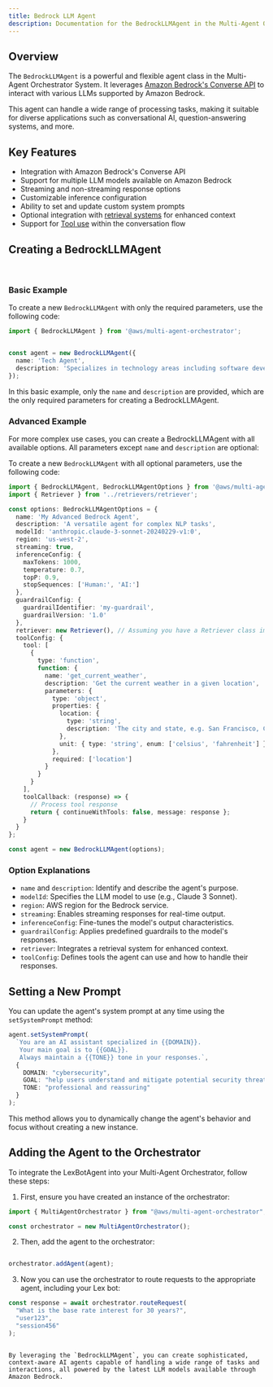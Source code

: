 ```yaml
---
title: Bedrock LLM Agent
description: Documentation for the BedrockLLMAgent in the Multi-Agent Orchestrator
---
```

## Overview

The `BedrockLLMAgent` is a powerful and flexible agent class in the Multi-Agent Orchestrator System. It leverages [Amazon Bedrock's Converse API](https://docs.aws.amazon.com/bedrock/latest/userguide/conversation-inference.html) to interact with various LLMs supported by Amazon Bedrock. 

This agent can handle a wide range of processing tasks, making it suitable for diverse applications such as conversational AI, question-answering systems, and more.

## Key Features

- Integration with Amazon Bedrock's Converse API
- Support for multiple LLM models available on Amazon Bedrock
- Streaming and non-streaming response options
- Customizable inference configuration
- Ability to set and update custom system prompts
- Optional integration with [retrieval systems](/retrievers/overview) for enhanced context
- Support for [Tool use](https://docs.aws.amazon.com/bedrock/latest/userguide/tool-use.html) within the conversation flow

## Creating a BedrockLLMAgent

<br>

### Basic Example

To create a new `BedrockLLMAgent` with only the required parameters, use the following code:

```typescript
import { BedrockLLMAgent } from '@aws/multi-agent-orchestrator';


const agent = new BedrockLLMAgent({
  name: 'Tech Agent',
  description: 'Specializes in technology areas including software development, hardware, AI, cybersecurity, blockchain, cloud computing, emerging tech innovations, and pricing/costs related to technology products and services.'
});
```

In this basic example, only the `name` and `description` are provided, which are the only required parameters for creating a BedrockLLMAgent.

### Advanced Example

For more complex use cases, you can create a BedrockLLMAgent with all available options. All parameters except `name` and `description` are optional:


To create a new `BedrockLLMAgent` with all optional parameters, use the following code:

```typescript
import { BedrockLLMAgent, BedrockLLMAgentOptions } from '@aws/multi-agent-orchestrator';
import { Retriever } from '../retrievers/retriever';

const options: BedrockLLMAgentOptions = {
  name: 'My Advanced Bedrock Agent',
  description: 'A versatile agent for complex NLP tasks',
  modelId: 'anthropic.claude-3-sonnet-20240229-v1:0',
  region: 'us-west-2',
  streaming: true,
  inferenceConfig: {
    maxTokens: 1000,
    temperature: 0.7,
    topP: 0.9,
    stopSequences: ['Human:', 'AI:']
  },
  guardrailConfig: {
    guardrailIdentifier: 'my-guardrail',
    guardrailVersion: '1.0'
  },
  retriever: new Retriever(), // Assuming you have a Retriever class implemented
  toolConfig: {
    tool: [
      {
        type: 'function',
        function: {
          name: 'get_current_weather',
          description: 'Get the current weather in a given location',
          parameters: {
            type: 'object',
            properties: {
              location: {
                type: 'string',
                description: 'The city and state, e.g. San Francisco, CA'
              },
              unit: { type: 'string', enum: ['celsius', 'fahrenheit'] }
            },
            required: ['location']
          }
        }
      }
    ],
    toolCallback: (response) => {
      // Process tool response
      return { continueWithTools: false, message: response };
    }
  }
};

const agent = new BedrockLLMAgent(options);
```

### Option Explanations

- `name` and `description`: Identify and describe the agent's purpose.
- `modelId`: Specifies the LLM model to use (e.g., Claude 3 Sonnet).
- `region`: AWS region for the Bedrock service.
- `streaming`: Enables streaming responses for real-time output.
- `inferenceConfig`: Fine-tunes the model's output characteristics.
- `guardrailConfig`: Applies predefined guardrails to the model's responses.
- `retriever`: Integrates a retrieval system for enhanced context.
- `toolConfig`: Defines tools the agent can use and how to handle their responses.

## Setting a New Prompt

You can update the agent's system prompt at any time using the `setSystemPrompt` method:

```typescript
agent.setSystemPrompt(
  `You are an AI assistant specialized in {{DOMAIN}}.
   Your main goal is to {{GOAL}}.
   Always maintain a {{TONE}} tone in your responses.`,
  {
    DOMAIN: "cybersecurity",
    GOAL: "help users understand and mitigate potential security threats",
    TONE: "professional and reassuring"
  }
);
```

This method allows you to dynamically change the agent's behavior and focus without creating a new instance.

## Adding the Agent to the Orchestrator

To integrate the LexBotAgent into your Multi-Agent Orchestrator, follow these steps:

1. First, ensure you have created an instance of the orchestrator:

```typescript
import { MultiAgentOrchestrator } from "@aws/multi-agent-orchestrator";

const orchestrator = new MultiAgentOrchestrator();
```

2. Then, add the agent to the orchestrator:

```typescript

orchestrator.addAgent(agent);
```

3. Now you can use the orchestrator to route requests to the appropriate agent, including your Lex bot:

```typescript
const response = await orchestrator.routeRequest(
  "What is the base rate interest for 30 years?",
  "user123",
  "session456"
);
```
```

By leveraging the `BedrockLLMAgent`, you can create sophisticated, context-aware AI agents capable of handling a wide range of tasks and interactions, all powered by the latest LLM models available through Amazon Bedrock.